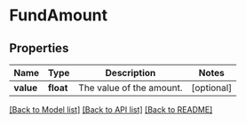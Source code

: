 # FundAmount


## Properties
Name | Type | Description | Notes
------------ | ------------- | ------------- | -------------
**value** | **float** | The value of the amount. | [optional] 

[[Back to Model list]](../README.md#documentation-for-models) [[Back to API list]](../README.md#documentation-for-api-endpoints) [[Back to README]](../README.md)


